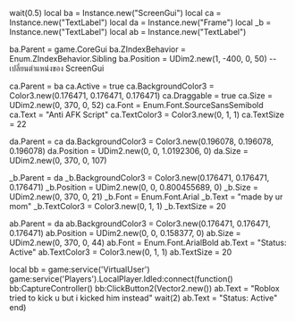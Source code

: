 wait(0.5)
local ba = Instance.new("ScreenGui")
local ca = Instance.new("TextLabel")
local da = Instance.new("Frame")
local _b = Instance.new("TextLabel")
local ab = Instance.new("TextLabel")

ba.Parent = game.CoreGui
ba.ZIndexBehavior = Enum.ZIndexBehavior.Sibling
ba.Position = UDim2.new(1, -400, 0, 50) -- เปลี่ยนตำแหน่งของ ScreenGui

ca.Parent = ba
ca.Active = true
ca.BackgroundColor3 = Color3.new(0.176471, 0.176471, 0.176471)
ca.Draggable = true
ca.Size = UDim2.new(0, 370, 0, 52)
ca.Font = Enum.Font.SourceSansSemibold
ca.Text = "Anti AFK Script"
ca.TextColor3 = Color3.new(0, 1, 1)
ca.TextSize = 22

da.Parent = ca
da.BackgroundColor3 = Color3.new(0.196078, 0.196078, 0.196078)
da.Position = UDim2.new(0, 0, 1.0192306, 0)
da.Size = UDim2.new(0, 370, 0, 107)

_b.Parent = da
_b.BackgroundColor3 = Color3.new(0.176471, 0.176471, 0.176471)
_b.Position = UDim2.new(0, 0, 0.800455689, 0)
_b.Size = UDim2.new(0, 370, 0, 21)
_b.Font = Enum.Font.Arial
_b.Text = "made by ur mom"
_b.TextColor3 = Color3.new(0, 1, 1)
_b.TextSize = 20

ab.Parent = da
ab.BackgroundColor3 = Color3.new(0.176471, 0.176471, 0.176471)
ab.Position = UDim2.new(0, 0, 0.158377, 0)
ab.Size = UDim2.new(0, 370, 0, 44)
ab.Font = Enum.Font.ArialBold
ab.Text = "Status: Active"
ab.TextColor3 = Color3.new(0, 1, 1)
ab.TextSize = 20

local bb = game:service('VirtualUser')
game:service('Players').LocalPlayer.Idled:connect(function()
    bb:CaptureController()
    bb:ClickButton2(Vector2.new())
    ab.Text = "Roblox tried to kick u but i kicked him instead"
    wait(2)
    ab.Text = "Status: Active"
end)
